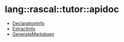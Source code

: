 # lang::rascal::tutor::apidoc


   * [DeclarationInfo](Library/lang/rascal/tutor/apidoc/DeclarationInfo.md)
   * [ExtractInfo](Library/lang/rascal/tutor/apidoc/ExtractInfo.md)
   * [GenerateMarkdown](Library/lang/rascal/tutor/apidoc/GenerateMarkdown.md)